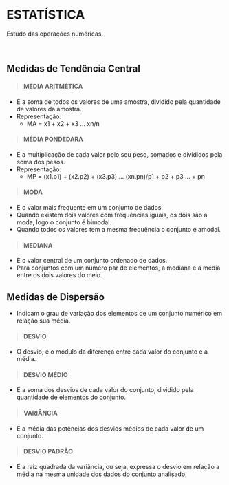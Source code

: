 # ESTATÍSTICA
Estudo das operações numéricas.

<br>

## Medidas de Tendência Central

> #### MÉDIA ARITMÉTICA
* É a soma de todos os valores de uma amostra, dividido pela quantidade de valores da amostra.
* Representação:
   - MA = x1 + x2 + x3 ... xn/n

> #### MÉDIA PONDEDARA
* É a multiplicação de cada valor pelo seu peso, somados e divididos pela soma dos pesos.
* Representação:
   - MP = (x1.p1) + (x2.p2) + (x3.p3) ... (xn.pn)/p1 + p2 + p3 ... + pn

> #### MODA
* É o valor mais frequente em um conjunto de dados.
* Quando existem dois valores com frequências iguais, os dois são a moda, logo o conjunto é bimodal.
* Quando todos os valores tem a mesma frequência o conjunto é amodal.

> #### MEDIANA
* É o valor central de um conjunto ordenado de dados.
* Para conjuntos com um número par de elementos, a mediana é a média entre os dois valores do meio.

## Medidas de Dispersão
* Indicam o grau de variação dos elementos de um conjunto numérico em relação sua média.

> #### DESVIO 
* O desvio, é o módulo da diferença entre cada valor do conjunto e a média.

> #### DESVIO MÉDIO
* É a soma dos desvios de cada valor do conjunto, dividido pela quantidade de elementos do conjunto.

> #### VARIÂNCIA
* É a média das potências dos desvios médios de cada valor de um conjunto.

> #### DESVIO PADRÃO
* É a raíz quadrada da variância, ou seja, expressa o desvio em relação a média na mesma unidade dos dados do conjunto analisado.